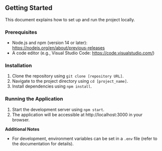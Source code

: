 ## Getting Started

This document explains how to set up and run the project locally.

### Prerequisites

* Node.js and npm (version 14 or later): https://nodejs.org/en/about/previous-releases
* A code editor (e.g., Visual Studio Code: https://code.visualstudio.com/)

### Installation

1. Clone the repository using `git clone [repository URL]`.
2. Navigate to the project directory using `cd [project_name]`.
3. Install dependencies using `npm install`.

### Running the Application

1. Start the development server using `npm start`.
2. The application will be accessible at http://localhost:3000 in your browser.

**Additional Notes**

* For development, environment variables can be set in a `.env` file (refer to the documentation for details).
